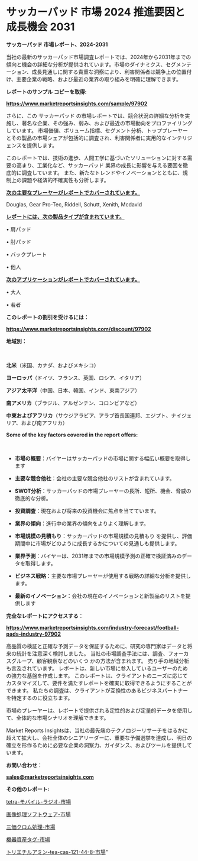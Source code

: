 # サッカーパッド 市場 2024 推進要因と成長機会 2031

<strong>サッカーパッド 市場レポート、2024-2031</strong>

当社の最新のサッカーパッド市場調査レポートでは、2024年から2031年までの傾向と機会の詳細な分析が提供されています。市場のダイナミクス、セグメンテーション、成長見通しに関する貴重な洞察により、利害関係者は競争上の位置付け、主要企業の戦略、および最近の業界の取り組みを明確に理解できます。



<strong>レポートのサンプル コピーを取得:</strong> <a href=https://www.marketreportsinsights.com/sample/97902>

<strong><u>https://www.marketreportsinsights.com/sample/97902</u></strong></a>

さらに、この サッカーパッド の市場レポートでは、競合状況の詳細な分析を実施し、著名な企業、その強み、弱み、および最近の市場動向をプロファイリングしています。 市場価値、ボリューム指標、セグメント分析、トッププレーヤーとその製品の市場シェアが包括的に調査され、利害関係者に実用的なインテリジェンスを提供します。

このレポートでは、技術の進歩、人間工学に基づいたソリューションに対する需要の高まり、工業化など、サッカーパッド 業界の成長に影響を与える要因を徹底的に調査しています。 また、新たなトレンドやイノベーションとともに、規制上の課題や経済的不確実性も分析します。



<strong><u>次の主要なプレーヤーがレポートでカバーされています。</u></strong>

Douglas, Gear Pro-Tec, Riddell, Schutt, Xenith, Mcdavid



<strong><u><b>レポートには、次の製品タイプが含まれています。</b></u></strong>

• 肩パッド

• 肘パッド

• バックプレート

• 他人



<strong><u><b>次のアプリケーションがレポートでカバーされています。</b></u></strong>

• 大人

• 若者



<strong><b>このレポートの割引を受けるには：</b></strong>

<a href=https://www.marketreportsinsights.com/discount/97902>

<strong><u>https://www.marketreportsinsights.com/discount/97902</u></strong></a>



<strong>地域別：</strong>

<strong> </strong>



<strong>北米</strong>（米国、カナダ、およびメキシコ）



<strong>ヨーロッパ</strong>（ドイツ、フランス、英国、ロシア、イタリア）



<strong>アジア太平洋</strong>（中国、日本、韓国、インド、東南アジア）



<strong>南アメリカ</strong>（ブラジル、アルゼンチン、コロンビアなど）



<strong>中東およびアフリカ</strong>（サウジアラビア、アラブ首長国連邦、エジプト、ナイジェリア、および南アフリカ）



<strong>Some of the key factors covered in the report offers:</strong>

<strong> </strong>
<ul>
  <li>

<strong>市場の概要</strong>：バイヤーはサッカーパッドの市場に関する幅広い概要を取得します</li>
  <li>

<strong>主要な競合他社</strong>：会社の主要な競合他社のリストが含まれています。</li>
  <li>

<strong>SWOT分析</strong>：サッカーパッドの市場プレーヤーの長所、短所、機会、脅威の徹底的な分析。</li>
  <li>

<strong>投資調査</strong>：現在および将来の投資機会に焦点を当てています。</li>
  <li>

<strong>業界の傾向</strong>：進行中の業界の傾向をよりよく理解します。</li>
  <li>

<strong>市場規模の見積もり</strong>：サッカーパッドの市場規模の見積もり を提供し、評価期間中に市場がどのように成長するかについての見通しも提供します。</li>
  <li>

<strong>業界予測</strong>：バイヤーは、2031年までの市場規模予測の正確で検証済みのデータを取得します。</li>
  <li>

<strong>ビジネス戦略</strong>：主要な市場プレーヤーが使用する戦略の詳細な分析を提供します。</li>
  <li>

<strong>最新のイノベーション</strong>：会社の現在のイノベーションと新製品のリストを提供します</li>
</ul>


<strong>完全なレポートにアクセスする</strong>：

<a href=https://www.marketreportsinsights.com/industry-forecast/football-pads-industry-97902>

<strong><u>https://www.marketreportsinsights.com/industry-forecast/football-pads-industry-97902</u></strong></a>

高品質の検証と正確な予測データを保証するために、研究の専門家はデータと将来の統計を注意深く検討しました。 当社の市場調査手法には、調査、フォーカスグループ、顧客観察などのいくつ かの方法が含まれます。 売り手の地域分析も言及されています。 レポートは、新しい市場に参入しているユーザーのための強力な基盤を作成します。 このレポートは、クライアントのニーズに応じてカスタマイズして、要件を満たすレポートを確実に取得できるようにすることができます。 私たちの調査は、クライアントが互換性のあるビジネスパートナーを特定するのに役立ちます。

市場のプレーヤーは、レポートで提供される定性的および定量的データを使用して、全体的な市場シナリオを理解できます。

Market Reports Insightsは、当社の最先端のテクノロジーリサーチをはるかに超えて拡大し、会社全体のシニアリーダーに、重要な予備選挙を達成し、明日の確立を形作るために必要な企業の洞察力、ガイダンス、およびツールを提供しています。



<strong><b>お問い合わせ</b></strong>：

<a href=mailto:sales@marketreportsinsights.com>

<strong><u>sales@marketreportsinsights.com</u></strong></a>



<strong>その他のレポート:</strong>

<a href=https://www.linkedin.com/pulse/tetra-モバイル-ラジオ-市場-2023-推進要因と成長機会-2030-dxtyf/>tetra-モバイル-ラジオ-市場</a>

<a href=https://www.linkedin.com/pulse/画像処理ソフトウェア-市場-2023-競争分析と事業成長-2030-data-dive-discoveries-24-analysis-m9hrf/>画像処理ソフトウェア-市場</a>

<a href=https://www.linkedin.com/pulse/三価クロム処理-市場-2023-swot-分析と最新イノベーション-2030-etj6f/>三価クロム処理-市場</a>

<a href=https://www.linkedin.com/pulse/機器資産タグ-市場-2023-年のダイナミクスとビジネストレンド-2030-cjxff/>機器資産タグ-市場</a>

<a href=https://www.linkedin.com/pulse/トリエチルアミン-tea-cas-121-44-8-市場-2030-年までの需要に焦点を当てた-2023-年調査レポート-g2ctf/>トリエチルアミン-tea-cas-121-44-8-市場</a>"
